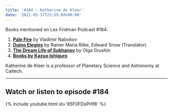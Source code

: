 ```yaml
---
title: '#184 – Katherine de Kleer'
date: '2021-05-17T23:59:00+00:00'
---
```


Books mentioned on Lex Fridman Podcast #184:

1. <b><a href="https://amzn.to/3WbkCq2" target="_blank" rel="sponsored noopener noreferrer">Pale Fire</a></b> by Vladimir Nabokov
2. <b><a href="https://amzn.to/3G0PrYP" target="_blank" rel="sponsored noopener noreferrer">Duino Elegies</a></b> by Rainer Maria Rilke, Edward Snow (Translator)
3. <b><a href="https://amzn.to/3PAAPTb" target="_blank" rel="sponsored noopener noreferrer">The Dream Life of Sukhanov</a></b> by Olga Grushin
4. <b><a href="https://amzn.to/3BCYXyx" target="_blank" rel="sponsored noopener noreferrer">Books by Kazuo Ishiguro</a></b>

<!--more-->

Katherine de Kleer is a professor of Planetary Science and Astronomy at Caltech.

- - - - - -

## Watch or listen to episode #184

{% include youtube.html id='85F0FDsPHf8' %}
